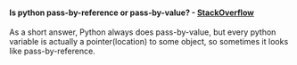 #### Is python pass-by-reference or pass-by-value? - [StackOverflow](https://stackoverflow.com/questions/38895768/python-pandas-dataframe-is-it-pass-by-value-or-pass-by-reference)
As a short answer, Python always does pass-by-value, but every python variable is actually a
pointer(location) to some object, so sometimes it looks like pass-by-reference.


